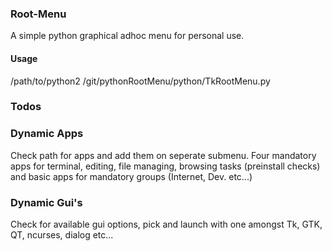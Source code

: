 ### Root-Menu
A simple python graphical adhoc menu for personal use.

#### Usage
/path/to/python2 /git/pythonRootMenu/python/TkRootMenu.py

### Todos
### Dynamic Apps
Check path for apps and add them on seperate submenu.
Four mandatory apps for terminal, editing, file managing, browsing tasks (preinstall checks) and basic apps for mandatory groups (Internet, Dev. etc...)

### Dynamic Gui's
Check for available gui options, pick and launch with one amongst Tk, GTK, QT, ncurses, dialog etc...
